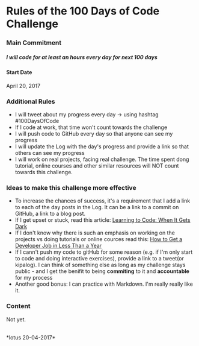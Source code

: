 # Rules of the 100 Days of Code Challenge

### Main Commitment

##### *I will code for at least an hours every day for next 100 days*

#### Start Date

April 20, 2017

### Additional Rules

* I will tweet about my progress every day -> using hashtag #100DaysOfCode
* If I code at work, that time won't count towards the challenge
* I will push code to GitHub every day so that anyone can see my progress
* I will update the Log with the day's progress and provide a link so that others can see my progress
* I will work on real projects, facing real challenge. The time spent dong tutorial, online courses and other similar resources will NOT count towards this challenge.

### Ideas to make this challenge more effective

* To increase the chances of success, it's a requirement that I add a link to each of the day posts in the Log. It can be a link to a commit on GitHub, a link to a blog post.
* If I get upset or stuck, read this article: [Learning to Code: When It Gets Dark](https://medium.freecodecamp.com/learning-to-code-when-it-gets-dark-e485edfb58fd)
* If I don't know why there is such an emphasis on working on the projects vs doing tutorials or online cources read this: [How to Get a Developer Job in Less Than a Year](https://medium.freecodecamp.com/how-to-get-a-developer-job-in-less-than-a-year-c27bbfe71645)
* If I cann't push my code to gitHub for some reason (e.g. if I'm only start to code and doing interactive exercises), provide a link to a tweet(or kipalog). I can think of something else as long as my challenge stays public - and I get the benifit to being **commiting** to it and **accountable** for my process
* Another good bonus: I can practice with Markdown. I'm really really like it.

### Content

Not yet.

</br>
*lotus 20-04-2017*
